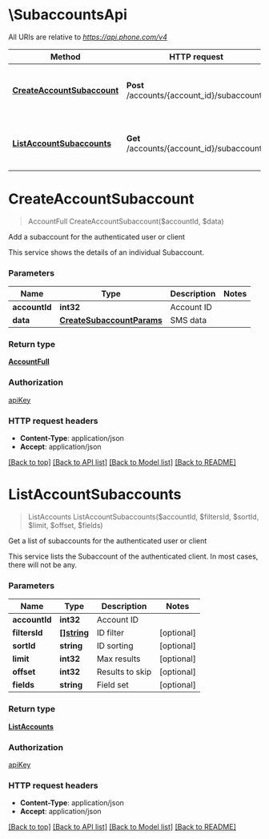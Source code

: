 # \SubaccountsApi

All URIs are relative to *https://api.phone.com/v4*

Method | HTTP request | Description
------------- | ------------- | -------------
[**CreateAccountSubaccount**](SubaccountsApi.md#CreateAccountSubaccount) | **Post** /accounts/{account_id}/subaccounts | Add a subaccount for the authenticated user or client
[**ListAccountSubaccounts**](SubaccountsApi.md#ListAccountSubaccounts) | **Get** /accounts/{account_id}/subaccounts | Get a list of subaccounts for the authenticated user or client


# **CreateAccountSubaccount**
> AccountFull CreateAccountSubaccount($accountId, $data)

Add a subaccount for the authenticated user or client

This service shows the details of an individual Subaccount.


### Parameters

Name | Type | Description  | Notes
------------- | ------------- | ------------- | -------------
 **accountId** | **int32**| Account ID | 
 **data** | [**CreateSubaccountParams**](CreateSubaccountParams.md)| SMS data | 

### Return type

[**AccountFull**](AccountFull.md)

### Authorization

[apiKey](../README.md#apiKey)

### HTTP request headers

 - **Content-Type**: application/json
 - **Accept**: application/json

[[Back to top]](#) [[Back to API list]](../README.md#documentation-for-api-endpoints) [[Back to Model list]](../README.md#documentation-for-models) [[Back to README]](../README.md)

# **ListAccountSubaccounts**
> ListAccounts ListAccountSubaccounts($accountId, $filtersId, $sortId, $limit, $offset, $fields)

Get a list of subaccounts for the authenticated user or client

This service lists the Subaccount of the authenticated client. In most cases, there will not be any.


### Parameters

Name | Type | Description  | Notes
------------- | ------------- | ------------- | -------------
 **accountId** | **int32**| Account ID | 
 **filtersId** | [**[]string**](string.md)| ID filter | [optional] 
 **sortId** | **string**| ID sorting | [optional] 
 **limit** | **int32**| Max results | [optional] 
 **offset** | **int32**| Results to skip | [optional] 
 **fields** | **string**| Field set | [optional] 

### Return type

[**ListAccounts**](ListAccounts.md)

### Authorization

[apiKey](../README.md#apiKey)

### HTTP request headers

 - **Content-Type**: application/json
 - **Accept**: application/json

[[Back to top]](#) [[Back to API list]](../README.md#documentation-for-api-endpoints) [[Back to Model list]](../README.md#documentation-for-models) [[Back to README]](../README.md)

